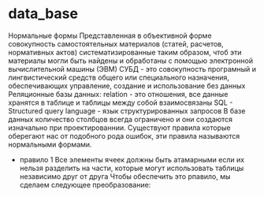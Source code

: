 # data_base
Нормальные формы
Представленная в объективной форме совокупность самостоятельных материалов (статей, расчетов, нормативных актов) систематизированные таким образом, чтоб эти материалы могли быть найдены и обработаны с помощью электронной вычислительной машины (ЭВМ)
СУБД - это совокупность програмный и лингвистический средств общего или специального назначения, обеспечивающих управление, создание и использование без данных
Реляционные базы данных: relation - это отношения, все данные хранятся в таблице и таблицы между собой взаимосвязаны
SQL - Structured query language - язык структурированных запросов
В базе данных количество столбцов всегда ограничено и они создаются изначально при проектированнии.
Существуют правила которые оберегают нас от подобного рода ошибок, эти правила называются нормальными формами.

- правило 1
Все элементы ячеек должны быть атамарными если их нельзя разделить на части, которые могут использовать таблицы независимо друг от друга
Чтобы обеспечить это рпавило, мы сделаем следующее преобразование:
